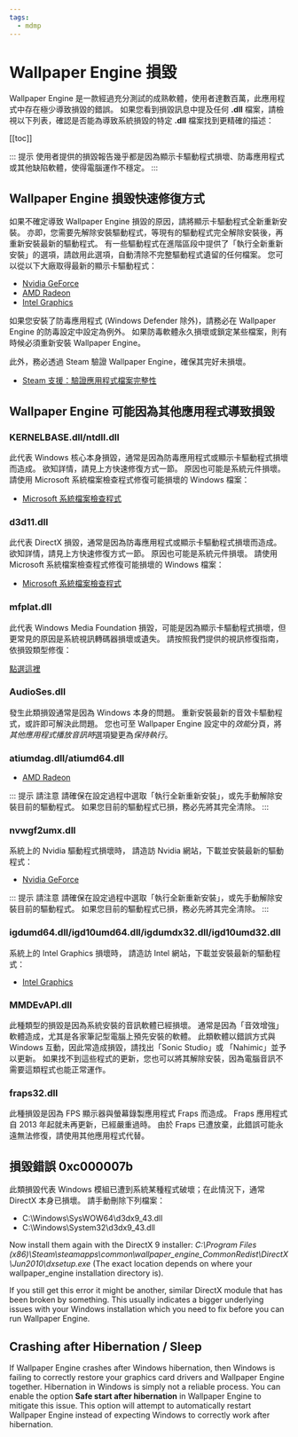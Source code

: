 ```yaml
---
tags:
  - mdmp
---
```


# Wallpaper Engine 損毀

Wallpaper Engine 是一款經過充分測試的成熟軟體，使用者達數百萬，此應用程式中存在極少導致損毀的錯誤。 如果您看到損毀訊息中提及任何 **.dll** 檔案，請檢視以下列表，確認是否能為導致系統損毀的特定 **.dll** 檔案找到更精確的描述：

[[toc]]

::: 提示 使用者提供的損毀報告幾乎都是因為顯示卡驅動程式損壞、防毒應用程式或其他缺陷軟體，使得電腦運作不穩定。 :::

## Wallpaper Engine 損毀快速修復方式

如果不確定導致 Wallpaper Engine 損毀的原因，請將顯示卡驅動程式全新重新安裝。 亦即，您需要先解除安裝驅動程式，等現有的驅動程式完全解除安裝後，再重新安裝最新的驅動程式。 有一些驅動程式在進階區段中提供了「執行全新重新安裝」的選項，請啟用此選項，自動清除不完整驅動程式遺留的任何檔案。 您可以從以下大廠取得最新的顯示卡驅動程式：

* [Nvidia GeForce](https://www.nvidia.com/Download/index.aspx)
* [AMD Radeon](https://www.amd.com/support)
* [Intel Graphics](https://downloadcenter.intel.com/product/80939/Graphics-Drivers)

如果您安裝了防毒應用程式 (Windows Defender 除外)，請務必在 Wallpaper Engine 的防毒設定中設定為例外。 如果防毒軟體永久損壞或鎖定某些檔案，則有時候必須重新安裝 Wallpaper Engine。

此外，務必透過 Steam 驗證 Wallpaper Engine，確保其完好未損壞。

* [Steam 支援：驗證應用程式檔案完整性](https://support.steampowered.com/kb_article.php?ref=2037-QEUH-3335)

## Wallpaper Engine 可能因為其他應用程式導致損毀

### KERNELBASE.dll/ntdll.dll

此代表 Windows 核心本身損毀，通常是因為防毒應用程式或顯示卡驅動程式損壞而造成。 欲知詳情，請見上方快速修復方式一節。 原因也可能是系統元件損壞。 請使用 Microsoft 系統檔案檢查程式修復可能損壞的 Windows 檔案：

* [Microsoft 系統檔案檢查程式](https://support.microsoft.com/en-us/help/929833/use-the-system-file-checker-tool-to-repair-missing-or-corrupted-system)

### d3d11.dll

此代表 DirectX 損毀，通常是因為防毒應用程式或顯示卡驅動程式損壞而造成。 欲知詳情，請見上方快速修復方式一節。 原因也可能是系統元件損壞。 請使用 Microsoft 系統檔案檢查程式修復可能損壞的 Windows 檔案：

* [Microsoft 系統檔案檢查程式](https://support.microsoft.com/en-us/help/929833/use-the-system-file-checker-tool-to-repair-missing-or-corrupted-system)

### mfplat.dll

此代表 Windows Media Foundation 損毀，可能是因為顯示卡驅動程式損壞，但更常見的原因是系統視訊轉碼器損壞或遺失。 請按照我們提供的視訊修復指南，依損毀類型修復：

[點選這裡](/noshow/notplaying.html)

### AudioSes.dll

發生此類損毀通常是因為 Windows 本身的問題。 重新安裝最新的音效卡驅動程式，或許即可解決此問題。 您也可至 Wallpaper Engine 設定中的*效能*分頁，將*其他應用程式播放音訊時*選項變更為*保持執行*。

### atiumdag.dll/atiumd64.dll

* [AMD Radeon](https://www.amd.com/support)

::: 提示 請注意 請確保在設定過程中選取「執行全新重新安裝」，或先手動解除安裝目前的驅動程式。 如果您目前的驅動程式已損，務必先將其完全清除。 :::

### nvwgf2umx.dll

系統上的 Nvidia 驅動程式損壞時， 請造訪 Nvidia 網站，下載並安裝最新的驅動程式：

* [Nvidia GeForce](https://www.nvidia.com/Download/index.aspx)

::: 提示 請注意 請確保在設定過程中選取「執行全新重新安裝」，或先手動解除安裝目前的驅動程式。 如果您目前的驅動程式已損，務必先將其完全清除。 :::

### igdumd64.dll/igd10umd64.dll/igdumdx32.dll/igd10umd32.dll

系統上的 Intel Graphics 損壞時， 請造訪 Intel 網站，下載並安裝最新的驅動程式：

* [Intel Graphics](https://downloadcenter.intel.com/product/80939/Graphics-Drivers)


### MMDEvAPI.dll

此種類型的損毀是因為系統安裝的音訊軟體已經損壞。 通常是因為「音效增強」軟體造成，尤其是各家筆記型電腦上預先安裝的軟體。 此類軟體以錯誤方式與 Windows 互動，因此常造成損毀，請找出「Sonic Studio」或 「Nahimic」並予以更新。 如果找不到這些程式的更新，您也可以將其解除安裝，因為電腦音訊不需要這類程式也能正常運作。

### fraps32.dll

此種損毀是因為 FPS 顯示器與螢幕錄製應用程式 Fraps 而造成。 Fraps 應用程式自 2013 年起就未再更新，已經嚴重過時。 由於 Fraps 已遭放棄，此錯誤可能永遠無法修復，請使用其他應用程式代替。

## 損毀錯誤 0xc000007b

此類損毀代表 Windows 模組已遭到系統某種程式破壞；在此情況下，通常 DirectX 本身已損壞。 請手動刪除下列檔案：

* C:\Windows\SysWOW64\d3dx9_43.dll
* C:\Windows\System32\d3dx9_43.dll

Now install them again with the DirectX 9 installer: *C:\Program Files (x86)\Steam\steamapps\common\wallpaper_engine\_CommonRedist\DirectX\Jun2010\dxsetup.exe* (The exact location depends on where your wallpaper_engine installation directory is).

If you still get this error it might be another, similar DirectX module that has been broken by something. This usually indicates a bigger underlying issues with your Windows installation which you need to fix before you can run Wallpaper Engine.

## Crashing after Hibernation / Sleep

If Wallpaper Engine crashes after Windows hibernation, then Windows is failing to correctly restore your graphics card drivers and Wallpaper Engine together. Hibernation in Windows is simply not a reliable process. You can enable the option **Safe start after hibernation** in Wallpaper Engine to mitigate this issue. This option will attempt to automatically restart Wallpaper Engine instead of expecting Windows to correctly work after hibernation.